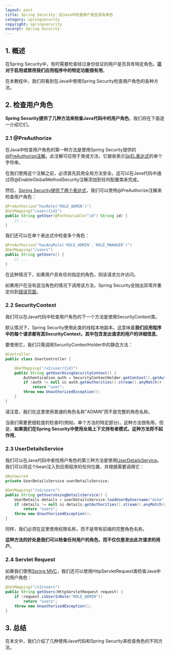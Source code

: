 ```yaml
---
layout: post
title: Spring Security：在Java中检查用户是否具有角色
category: springsecurity
copyright: springsecurity
excerpt: Spring Security
---
```


## 1. 概述

在Spring Security中，有时需要检查经过身份验证的用户是否具有特定角色。**这对于启用或禁用我们应用程序中的特定功能很有用**。

在本教程中，我们将看到在Java中使用Spring Security检查用户角色的各种方法。

## 2. 检查用户角色

**Spring Security提供了几种方法来检查Java代码中的用户角色**。我们将在下面逐一介绍它们。

### 2.1 @PreAuthorize

在Java中检查用户角色的第一种方法是使用Spring Security提供的[@PreAuthorize注解](https://www.baeldung.com/spring-security-method-security)。此注解可应用于类或方法，它接收表示[SpEL表达式](https://www.baeldung.com/spring-expression-language)的单个字符串。

在我们使用这个注解之前，必须首先启用全局方法安全。这可以在Java代码中通过将@EnableGlobalMethodSecurity注解添加到任何配置类来完成。

然后，[Spring Security提供了两个表达式](https://www.baeldung.com/basic-and-digest-authentication-for-a-rest-api-with-spring-security)，我们可以使用@PreAuthorize注解来检查用户角色：

```java
@PreAuthorize("hasRole('ROLE_ADMIN')")
@GetMapping("/user/{id}")
public String getUser(@PathVariable("id") String id) {
    // ...
}
```

我们还可以在单个表达式中检查多个角色：

```java
@PreAuthorize("hasAnyRole('ROLE_ADMIN','ROLE_MANAGER')")
@GetMapping("/users")
public String getUsers() {
    // ...
}
```

在这种情况下，如果用户具有任何指定的角色，则该请求允许访问。

如果用户在没有适当角色的情况下调用该方法，Spring Security会抛出异常并重定向到[错误页面](https://www.baeldung.com/spring-boot-custom-error-page)。

### 2.2 SecurityContext

我们可以在Java代码中检查用户角色的下一个方法是使用SecurityContext类。

默认情况下，Spring Security使用此类的线程本地副本。这意味着**我们应用程序中的每个请求都有其SecurityContext，其中包含发出请求的用户的详细信息**。

要使用它，我们只需调用SecurityContextHolder中的静态方法：

```java
@Controller
public class UserController {

    @GetMapping("/v2/user/{id}")
    public String getUserUsingSecurityContext() {
        Authentication auth = SecurityContextHolder.getContext().getAuthentication();
        if (auth != null && auth.getAuthorities().stream().anyMatch(r -> r.getAuthority().equals("ADMIN")))
            return "user";
        throw new UnauthorizedException();
    }
}
```

请注意，我们在这里使用普通的角色名称"ADMIN"而不是完整的角色名称。

当我们需要更细粒度的检查时(例如，单个方法的特定部分)，这种方法很有用。但是，**如果我们在Spring Security中使用全局上下文持有者模式，这种方法将不起作用**。

### 2.3 UserDetailsService

我们可以在Java代码中查找用户角色的第三种方法是使用[UserDetailsService](https://www.baeldung.com/spring-security-authentication-with-a-database)。我们可以将这个bean注入到应用程序的任何位置，并根据需要调用它：

```java
@Autowired
private UserDetailsService userDetailsService;

@GetMapping("/v2/users")
public String getUsersUsingDetailsService() {
    UserDetails details = userDetailsService.loadUserByUsername("mike");
    if (details != null && details.getAuthorities().stream().anyMatch(r -> r.getAuthority().equals("ADMIN")))
        return "users";
    throw new UnauthorizedException();
}
```

同样，我们必须在这里使用权限名称，而不是带有前缀的完整角色名称。

**这种方法的好处是我们可以检查任何用户的角色，而不仅仅是发出此次请求的用户**。

### 2.4 Servlet Request

如果我们使用[Spring MVC](https://www.baeldung.com/intro-to-servlets)，我们还可以使用HttpServletRequest类检查Java中的用户角色：

```java
@GetMapping("/v3/users")
public String getUsers(HttpServletRequest request) {
    if (request.isUserInRole("ROLE_ADMIN"))
        return "users";
    throw new UnauthorizedException();
}
```

## 3. 总结

在本文中，我们介绍了几种使用Java代码和Spring Security来检查角色的不同方法。